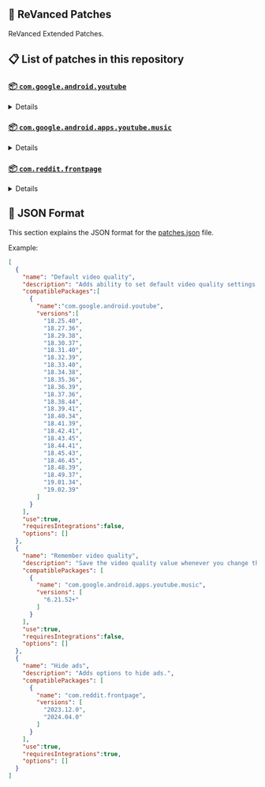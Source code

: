 ## 🧩 ReVanced Patches

ReVanced Extended Patches.

## 📋 List of patches in this repository

### [📦 `com.google.android.youtube`](https://play.google.com/store/apps/details?id=com.google.android.youtube)
<details>

| 💊 Patch | 📜 Description | 🏹 Target Version |
|:--------:|:--------------:|:-----------------:|
| `Add splash animation` | Adds old style splash animation. | 18.25.40 ~ 19.02.39 |
| `Alternative thumbnails` | Adds options to replace video thumbnails using the DeArrow API or image captures from the video. | 18.25.40 ~ 19.02.39 |
| `Ambient mode switch` | Adds an option to bypass the restrictions of ambient mode or disable it completely. | 18.25.40 ~ 19.02.39 |
| `Append time stamps information` | Adds an option to add the current video quality or playback speed in brackets next to the current time. | 18.25.40 ~ 19.02.39 |
| `Change player flyout panel toggles` | Adds an option to use text toggles instead of switch toggles within the additional settings menu. | 18.25.40 ~ 19.02.39 |
| `Change start page` | Adds an option to set which page the app opens in instead of the homepage. | 18.25.40 ~ 19.02.39 |
| `Custom branding icon YouTube` | Change the YouTube launcher icon to the icon specified in options.json. | 18.25.40 ~ 19.02.39 |
| `Custom branding name YouTube` | Rename the YouTube app to the name specified in options.json. | 18.25.40 ~ 19.02.39 |
| `Custom double tap length` | Add 'double-tap to seek' value. | 18.25.40 ~ 19.02.39 |
| `Custom package name` | Changes the package name for the non-root build of YouTube and YouTube Music to the name specified in options.json. | all |
| `Custom playback speed` | Adds options to customize available playback speeds. | 18.25.40 ~ 19.02.39 |
| `Custom player overlay opacity` | Adds an option to change the opacity of the video player background when player controls are visible. | 18.25.40 ~ 19.02.39 |
| `Custom seekbar color` | Adds an option to customize seekbar colors in video players and video thumbnails. | 18.25.40 ~ 19.02.39 |
| `Default playback speed` | Adds an option to set the default playback speed. | 18.25.40 ~ 19.02.39 |
| `Default video quality` | Adds an option to set the default video quality. | 18.25.40 ~ 19.02.39 |
| `Disable HDR video` | Adds options to disable HDR video. | 18.25.40 ~ 19.02.39 |
| `Disable QUIC protocol` | Adds an option to disable CronetEngine's QUIC protocol. | 18.25.40 ~ 19.02.39 |
| `Disable auto captions` | Adds an option to disable captions from being automatically enabled. | 18.25.40 ~ 19.02.39 |
| `Disable haptic feedback` | Adds an option to disable haptic feedback when swiping the video player. | 18.25.40 ~ 19.02.39 |
| `Disable landscape mode` | Adds an option to disable landscape mode when entering fullscreen. | 18.25.40 ~ 19.02.39 |
| `Disable pip notification` | Disable pip notification when you first launch pip mode. | 18.25.40 ~ 19.02.39 |
| `Disable shorts on startup` | Adds an option to disable the Shorts player from resuming on app startup when Shorts were last being watched. | 18.25.40 ~ 19.02.39 |
| `Disable speed overlay` | Adds an option to disable 'Play at 2x speed' when pressing and holding in the video player. | 18.25.40 ~ 19.02.39 |
| `Disable update screen` | Adds an option to disable the "Update your app" screen that appears when using an outdated client. | 18.25.40 ~ 19.02.39 |
| `Enable bottom player gestures` | Adds an option to enter fullscreen when swiping down below the video player. | 18.25.40 ~ 19.02.39 |
| `Enable compact controls overlay` | Adds an option to make the fullscreen controls compact. | 18.25.40 ~ 19.02.39 |
| `Enable debug logging` | Adds an option to enable debug logging. | 18.25.40 ~ 19.02.39 |
| `Enable external browser` | Adds an option to always open links in your browser instead of in the in-app-browser. | 18.25.40 ~ 19.02.39 |
| `Enable gradient loading screen` | Adds an option to enable gradient loading screen. | 18.25.40 ~ 19.02.39 |
| `Enable language switch` | Adds an option to enable or disable language switching toggle. | 18.25.40 ~ 19.02.39 |
| `Enable minimized playback` | Enables minimized and background playback. | 18.25.40 ~ 19.02.39 |
| `Enable new splash animation` | Adds an option to enable a new type of splash animation. | 18.25.40 ~ 19.02.39 |
| `Enable new thumbnail preview` | Adds an option to enables the new seekbar thumbnails preview. | 18.25.40 ~ 19.02.39 |
| `Enable old quality layout` | Adds an option to restore the old video quality menu with specific video resolution options. | 18.25.40 ~ 19.02.39 |
| `Enable open links directly` | Adds an option to skip over redirection URLs in external links. | 18.25.40 ~ 19.02.39 |
| `Enable seekbar tapping` | Adds an option to enable tap-to-seek on the seekbar of the video player. | 18.25.40 ~ 19.02.39 |
| `Enable song search` | Adds an option to enable song search in the voice search screen. | 18.30.37 ~ 19.02.39 |
| `Enable tablet mini player` | Adds an option to enable the tablet mini player layout. | 18.25.40 ~ 19.02.39 |
| `Enable tablet navigation bar` | Adds an option to enable the tablet navigation bar. | 18.25.40 ~ 19.02.39 |
| `Enable wide search bar` | Adds an option to replace the search icon with a wide search bar. This will hide the YouTube logo when active. | 18.25.40 ~ 19.02.39 |
| `Force fullscreen` | Adds an option to forcefully open videos in fullscreen. | 18.25.40 ~ 19.02.39 |
| `Force opus codec` | Adds an option to force the opus audio codec instead of the mp4a audio codec. | 18.25.40 ~ 19.02.39 |
| `Force video codec` | Adds an option to force the video codec. | 18.25.40 ~ 19.02.39 |
| `Hide account menu` | Adds the ability to hide account menu elements using a custom filter in the account menu and You tab. | 18.25.40 ~ 19.02.39 |
| `Hide animated button background` | Hides the background of the pause and play animated buttons in the Shorts player. | 18.25.40 ~ 19.02.39 |
| `Hide auto player popup panels` | Adds an option to hide panels (such as live chat) from opening automatically. | 18.25.40 ~ 19.02.39 |
| `Hide autoplay button` | Adds an option to hide the autoplay button in the video player. | 18.25.40 ~ 19.02.39 |
| `Hide autoplay preview` | Adds an option to hide the autoplay preview container when in fullscreen. | 18.25.40 ~ 19.02.39 |
| `Hide button container` | Adds options to hide action buttons below the video player. | 18.25.40 ~ 19.02.39 |
| `Hide captions button` | Adds an option to hide the captions button in the video player. | 18.25.40 ~ 19.02.39 |
| `Hide cast button` | Adds an option to hide the cast button. | 18.25.40 ~ 19.02.39 |
| `Hide category bar` | Adds an option to hide the category bar in feeds. | 18.25.40 ~ 19.02.39 |
| `Hide channel avatar section` | Adds an option to hide the channel avatar section of the subscription feed. | 18.25.40 ~ 19.02.39 |
| `Hide channel profile components` | Adds an option to hide channel profile components. | 18.25.40 ~ 19.02.39 |
| `Hide channel watermark` | Adds an option to hide creator's watermarks in the video player. | 18.25.40 ~ 19.02.39 |
| `Hide collapse button` | Adds an option to hide the collapse button in the video player. | 18.25.40 ~ 19.02.39 |
| `Hide comment component` | Adds options to hide components related to comments. | 18.25.40 ~ 19.02.39 |
| `Hide crowdfunding box` | Adds an option to hide the crowdfunding box between the player and video description. | 18.25.40 ~ 19.02.39 |
| `Hide description components` | Adds an option to hide description components. | 18.25.40 ~ 19.02.39 |
| `Hide double tap overlay filter` | Hides the double tap dark filter layer. | 18.25.40 ~ 19.02.39 |
| `Hide end screen cards` | Adds an option to hide suggested video cards at the end of the video in the video player. | 18.25.40 ~ 19.02.39 |
| `Hide end screen overlay` | Adds an option to hide the overlay in fullscreen when swiping up and at the end of videos. | 18.25.40 ~ 19.02.39 |
| `Hide feed flyout panel` | Adds the ability to hide feed flyout panel components using a custom filter. | 18.25.40 ~ 19.02.39 |
| `Hide filmstrip overlay` | Adds an option to hide filmstrip overlay in the video player. | 18.25.40 ~ 19.02.39 |
| `Hide floating microphone` | Adds an option to hide the floating microphone button when searching. | 18.25.40 ~ 19.02.39 |
| `Hide fullscreen panels` | Adds an option to hide panels such as live chat when in fullscreen. | 18.25.40 ~ 19.02.39 |
| `Hide general ads` | Adds options to hide general ads. | 18.25.40 ~ 19.02.39 |
| `Hide handle` | Adds options to hide the handle in the account switcher and You tab. | 18.25.40 ~ 19.02.39 |
| `Hide info cards` | Adds an option to hide info-cards in the video player. | 18.25.40 ~ 19.02.39 |
| `Hide latest videos button` | Adds options to hide latest videos button in home feed. | 18.25.40 ~ 19.02.39 |
| `Hide layout components` | Adds options to hide general layout components. | 18.25.40 ~ 19.02.39 |
| `Hide load more button` | Adds an option to hide the button under videos that loads similar videos. | 18.25.40 ~ 19.02.39 |
| `Hide mix playlists` | Adds an option to hide mix playlists in feed. | 18.25.40 ~ 19.02.39 |
| `Hide music button` | Adds an option to hide the YouTube Music button in the video player. | 18.25.40 ~ 19.02.39 |
| `Hide navigation buttons` | Adds options to hide and change navigation buttons (such as the Shorts button). | 18.25.40 ~ 19.02.39 |
| `Hide navigation label` | Adds an option to hide navigation bar labels. | 18.25.40 ~ 19.02.39 |
| `Hide player button background` | Hides the dark background surrounding the video player controls. | 18.25.40 ~ 19.02.39 |
| `Hide player flyout panel` | Adds options to hide player flyout panel components. | 18.25.40 ~ 19.02.39 |
| `Hide previous next button` | Adds an option to hide the previous and next buttons in the video player. | 18.25.40 ~ 19.02.39 |
| `Hide search term thumbnail` | Adds an option to hide thumbnails in the search term history. | 18.25.40 ~ 19.02.39 |
| `Hide seek message` | Adds an option to hide the 'Slide left or right to seek' or 'Release to cancel' message container in the video player. | 18.25.40 ~ 19.02.39 |
| `Hide seekbar` | Adds an option to hide the seekbar in video player and video thumbnails. | 18.25.40 ~ 19.02.39 |
| `Hide shorts components` | Adds options to hide components related to YouTube Shorts. | 18.25.40 ~ 19.02.39 |
| `Hide snack bar` | Adds an option to hide the snack bar action popup. | 18.25.40 ~ 19.02.39 |
| `Hide suggested actions` | Adds an option to hide the suggested actions bar inside the player. | 18.25.40 ~ 19.02.39 |
| `Hide suggested video overlay` | Adds an option to hide the suggested video overlay at the end of videos. | 18.25.40 ~ 19.02.39 |
| `Hide suggestions shelf` | Adds an option to hide the suggestions shelf in feed. | 18.25.40 ~ 19.02.39 |
| `Hide time stamp` | Adds an option to hide the timestamp in the bottom left of the video player. | 18.25.40 ~ 19.02.39 |
| `Hide toolbar button` | Adds an option to hide the button in the toolbar. | 18.25.40 ~ 19.02.39 |
| `Hide tooltip content` | Hides the tooltip box that appears on first install. | 18.25.40 ~ 19.02.39 |
| `Hide trending searches` | Adds an option to hide trending searches in the search bar. | 18.25.40 ~ 19.02.39 |
| `Hide video ads` | Adds an option to hide ads in the video player. | 18.25.40 ~ 19.02.39 |
| `Hide voice search button` | Hide voice search button in search bar. | 18.25.40 ~ 19.02.39 |
| `Keep landscape mode` | Adds an option to keep landscape mode when turning the screen off and on in fullscreen. | 18.42.41 ~ 19.02.39 |
| `Layout switch` | Adds an option to trick dpi to use tablet or phone layout. | 18.25.40 ~ 19.02.39 |
| `MaterialYou` | Enables MaterialYou theme for Android 12+ | 18.25.40 ~ 19.02.39 |
| `MicroG support` | Allows ReVanced Extended to run without root and under a different package name with MicroG. | 18.25.40 ~ 19.02.39 |
| `Overlay buttons` | Adds an option to display overlay buttons in the video player. | 18.25.40 ~ 19.02.39 |
| `Premium heading` | Show or hide the premium heading. | 18.25.40 ~ 19.02.39 |
| `Quick actions components` | Adds options to hide and customize components below the seekbar in fullscreen. | 18.25.40 ~ 19.02.39 |
| `Remove viewer discretion dialog` | Adds an option to remove the dialog that appears when opening a video that has been age-restricted by accepting it automatically. This does not bypass the age restriction. | 18.25.40 ~ 19.02.39 |
| `Return YouTube Dislike` | Shows the dislike count of videos using the Return YouTube Dislike API. | 18.25.40 ~ 19.02.39 |
| `Sanitize sharing links` | Adds an option to remove tracking query parameters from URLs when sharing links. | 18.25.40 ~ 19.02.39 |
| `Settings` | Applies mandatory patches to implement ReVanced Extended settings into the application. | 18.25.40 ~ 19.02.39 |
| `Shorts outline button` | Apply the outline icon to the action button of the Shorts player. | 18.25.40 ~ 19.02.39 |
| `SponsorBlock` | Integrates SponsorBlock which allows skipping video segments such as sponsored content. | 18.25.40 ~ 19.02.39 |
| `Spoof app version` | Adds options to spoof the YouTube client version. This can be used to restore old UI elements and features. | 18.25.40 ~ 19.02.39 |
| `Spoof device dimensions` | Adds an option to spoof the device dimensions which unlocks higher video qualities if they aren't available on the device. | 18.25.40 ~ 19.02.39 |
| `Spoof player parameters` | Adds options to spoof player parameters to prevent playback issues. | 18.25.40 ~ 19.02.39 |
| `Swipe controls` | Adds options to enable and configure volume and brightness swipe controls. | 18.25.40 ~ 19.02.39 |
| `Theme` | Change the app's theme to the values specified in options.json. | 18.25.40 ~ 19.02.39 |
| `Translations` | Add Crowdin translations for YouTube. | 18.25.40 ~ 19.02.39 |
</details>

### [📦 `com.google.android.apps.youtube.music`](https://play.google.com/store/apps/details?id=com.google.android.apps.youtube.music)
<details>

| 💊 Patch | 📜 Description | 🏹 Target Version |
|:--------:|:--------------:|:-----------------:|
| `Amoled` | Applies a pure black theme to some components. | 6.21.52 ~ 6.33.52 |
| `Background play` | Enables playing music in the background. | 6.21.52 ~ 6.33.52 |
| `Bitrate default value` | Sets the audio quality to "Always High" when you first install the app. | 6.21.52 ~ 6.33.52 |
| `Certificate spoof` | Enables YouTube Music to work with Android Auto by spoofing the YouTube Music certificate. | 6.21.52 ~ 6.33.52 |
| `Change start page` | Adds an option to set which page the app opens in instead of the homepage. | 6.21.52 ~ 6.33.52 |
| `Custom branding icon YouTube Music` | Changes the YouTube Music app icon to the icon specified in options.json. | 6.21.52 ~ 6.33.52 |
| `Custom branding name YouTube Music` | Renames the YouTube Music app to the name specified in options.json. | 6.21.52 ~ 6.33.52 |
| `Custom package name` | Changes the package name for the non-root build of YouTube and YouTube Music to the name specified in options.json. | all |
| `Custom playback speed` | Adds an option to customize available playback speeds. | 6.21.52 ~ 6.33.52 |
| `Disable auto captions` | Adds an option to disable captions from being automatically enabled. | 6.21.52 ~ 6.33.52 |
| `Disable overlay filter` | Removes the dark overlay when comment, share, save to playlist, and flyout panels are open. | 6.21.52 ~ 6.33.52 |
| `Enable black navigation bar` | Adds an option to set the navigation bar color to black. | 6.21.52 ~ 6.33.52 |
| `Enable color match player` | Adds an option to match the color of the miniplayer to the fullscreen player. Deprecated on YT Music 6.34.51+. | 6.21.52 ~ 6.33.52 |
| `Enable compact dialog` | Adds an option to enable the compact flyout menu on phones. | 6.21.52 ~ 6.33.52 |
| `Enable custom filter` | Adds a custom filter which can be used to hide layout components. | 6.21.52 ~ 6.33.52 |
| `Enable debug logging` | Adds an option to enable debug logging. | 6.21.52 ~ 6.33.52 |
| `Enable force minimized player` | Adds an option to keep the miniplayer minimized even when another track is played. | 6.21.52 ~ 6.33.52 |
| `Enable landscape mode` | Adds an option to enable landscape mode when rotating the screen on phones. | 6.21.52 ~ 6.33.52 |
| `Enable minimized playback` | Enables playback in miniplayer for Kids music. | 6.21.52 ~ 6.33.52 |
| `Enable old player background` | Adds an option to return the player background to the old style. Deprecated on YT Music 6.34.51+. | 6.21.52 ~ 6.33.52 |
| `Enable old player layout` | Adds an option to return the player layout to the old style. Deprecated on YT Music 6.31.55+. | 6.21.52 ~ 6.33.52 |
| `Enable old style library shelf` | Adds an option to return the library tab to the old style. | 6.21.52 ~ 6.33.52 |
| `Enable old style miniplayer` | Adds an option to return the miniplayer to the old style. | 6.21.52 ~ 6.33.52 |
| `Enable opus codec` | Adds an option use the opus audio codec instead of the mp4a audio codec. | 6.21.52 ~ 6.33.52 |
| `Enable playback speed` | Adds an option to add a playback speed button to the flyout panel. | 6.21.52 ~ 6.33.52 |
| `Enable zen mode` | Adds an option to change the player background to light grey to reduce eye strain. Deprecated on YT Music 6.34.51+. | 6.21.52 ~ 6.33.52 |
| `Exclusive audio playback` | Unlocks the option to play music without video. | 6.21.52 ~ 6.33.52 |
| `Hide account menu` | Adds the ability to hide account menu elements using a custom filter. | 6.21.52 ~ 6.33.52 |
| `Hide action bar component` | Adds options to hide action bar components and replace the offline download button with an external download button. | 6.21.52 ~ 6.33.52 |
| `Hide button shelf` | Adds an option to hide the button shelf from the homepage and explore tab. | 6.21.52 ~ 6.33.52 |
| `Hide carousel shelf` | Adds an option to hide the carousel shelf from the homepage and explore tab. | 6.21.52 ~ 6.33.52 |
| `Hide cast button` | Adds an option to hide the cast button. | 6.21.52 ~ 6.33.52 |
| `Hide category bar` | Adds an option to hide the category bar. | 6.21.52 ~ 6.33.52 |
| `Hide channel guidelines` | Adds an option to hide the channel guidelines at the top of the comments section. | 6.21.52 ~ 6.33.52 |
| `Hide double tap overlay filter` | Removes the dark overlay when double-tapping to seek. | 6.21.52 ~ 6.33.52 |
| `Hide emoji picker and time stamp` | Adds an option to hide the emoji picker and time stamp when typing comments. | 6.21.52 ~ 6.33.52 |
| `Hide flyout panel` | Adds options to hide flyout panel components. | 6.21.52 ~ 6.33.52 |
| `Hide fullscreen share button` | Adds an option to hide the share button in the fullscreen player. | 6.21.52 ~ 6.33.52 |
| `Hide general ads` | Adds options to hide general ads. | 6.21.52 ~ 6.33.52 |
| `Hide get premium` | Hides the "Get Music Premium" label from the account menu and settings. | 6.21.52 ~ 6.33.52 |
| `Hide handle` | Adds an option to hide the handle in the account menu. | 6.21.52 ~ 6.33.52 |
| `Hide history button` | Adds an option to hide the history button in the toolbar. | 6.21.52 ~ 6.33.52 |
| `Hide navigation bar component` | Adds options to hide navigation bar components. | 6.21.52 ~ 6.33.52 |
| `Hide new playlist button` | Adds an option to hide the "New playlist" button in the library. | 6.21.52 ~ 6.33.52 |
| `Hide player overlay filter` | Removes the dark overlay when single-tapping player. | 6.21.52 ~ 6.33.52 |
| `Hide playlist card` | Adds an option to hide the playlist card from the homepage. | 6.21.52 ~ 6.33.52 |
| `Hide taste builder` | Hides the "Tell us which artists you like" card from the homepage. | 6.21.52 ~ 6.33.52 |
| `Hide terms container` | Adds an option to hide the terms of service container in the account menu. | 6.21.52 ~ 6.33.52 |
| `Hide tooltip content` | Hides the tooltip box that appears when opening the app for the first time. | 6.21.52 ~ 6.33.52 |
| `Hide voice search button` | Hides the voice search button in the search bar. | 6.21.52 ~ 6.33.52 |
| `MicroG support` | Allows YouTube Music to run without root and under a different package name with MicroG. | 6.21.52 ~ 6.33.52 |
| `Remember playback speed` | Adds an option to remember the last playback speed selected. | 6.21.52 ~ 6.33.52 |
| `Remember repeat state` | Adds an option to remember the state of the repeat toggle. | 6.21.52 ~ 6.33.52 |
| `Remember shuffle state` | Adds an option to remember the state of the shuffle toggle. | 6.21.52 ~ 6.33.52 |
| `Remember video quality` | Adds an option to remember the last video quality selected. | 6.21.52 ~ 6.33.52 |
| `Remove viewer discretion dialog` | Adds an option to remove the dialog that appears when opening a video that has been age-restricted by accepting it automatically. This does not bypass the age restriction. | 6.21.52 ~ 6.33.52 |
| `Replace cast button` | Adds an option to replace the cast button in the player with the "Open music" button. | 6.21.52 ~ 6.33.52 |
| `Replace dismiss queue` | Adds an option to replace "Dismiss queue" with "Watch on YouTube" in the flyout menu. | 6.21.52 ~ 6.33.52 |
| `Return YouTube Dislike` | Adds an option to show the dislike count of songs using the Return YouTube Dislike API. | 6.21.52 ~ 6.33.52 |
| `Sanitize sharing links` | Adds an option to remove tracking query parameters from URLs when sharing links. | 6.21.52 ~ 6.33.52 |
| `Settings` | Adds ReVanced Extended settings to YouTube Music. | 6.21.52 ~ 6.33.52 |
| `SponsorBlock` | Adds options to enable and configure SponsorBlock, which can skip undesired video segments such as non-music sections. | 6.21.52 ~ 6.33.52 |
| `Spoof app version` | Adds options to spoof the YouTube Music client version. This can remove the radio mode restriction in Canadian regions or disable real-time lyrics. | 6.21.52 ~ 6.33.52 |
| `Translations` | Adds Crowdin translations for YouTube Music. | 6.21.52 ~ 6.33.52 |
</details>

### [📦 `com.reddit.frontpage`](https://play.google.com/store/apps/details?id=com.reddit.frontpage)
<details>

| 💊 Patch | 📜 Description | 🏹 Target Version |
|:--------:|:--------------:|:-----------------:|
| `Change package name` | Changes the package name for Reddit to the name specified in options.json. | 2023.12.0 ~ 2024.04.0 |
| `Custom branding name Reddit` | Renames the Reddit app to the name specified in options.json. | 2023.12.0 ~ 2024.04.0 |
| `Disable screenshot popup` | Adds an option to disable the popup that shows up when taking a screenshot. | 2023.12.0 ~ 2024.04.0 |
| `Hide ads` | Adds options to hide ads. | 2023.12.0 ~ 2024.04.0 |
| `Hide navigation buttons` | Adds options to hide buttons in the navigation bar. | 2023.12.0 ~ 2024.04.0 |
| `Hide recently visited shelf` | Adds an option to hide the recently visited shelf in the sidebar. | 2023.12.0 ~ 2024.04.0 |
| `Hide toolbar button` | Adds an option to hide the r/place or Reddit recap button in the toolbar. | 2023.12.0 ~ 2024.04.0 |
| `Open links directly` | Adds an option to skip over redirection URLs in external links. | 2023.12.0 ~ 2024.04.0 |
| `Open links externally` | Adds an option to always open links in your browser instead of in the in-app-browser. | 2023.12.0 ~ 2024.04.0 |
| `Premium icon` | Unlocks premium app icons. | 2023.12.0 ~ 2024.04.0 |
| `Remove subreddit dialog` | Adds options to remove the NSFW community warning and notifications suggestion dialogs by dismissing them automatically. | 2023.12.0 ~ 2024.04.0 |
| `Sanitize sharing links` | Adds an option to remove tracking query parameters from URLs when sharing links. | 2023.12.0 ~ 2024.04.0 |
| `Settings` | Adds ReVanced Extended settings to Reddit. | 2023.12.0 ~ 2024.04.0 |
</details>



## 📝 JSON Format

This section explains the JSON format for the [patches.json](patches.json) file.

Example:

```json
[
  {
    "name": "Default video quality",
    "description": "Adds ability to set default video quality settings.",
    "compatiblePackages":[
      {
        "name":"com.google.android.youtube",
        "versions":[
          "18.25.40",
          "18.27.36",
          "18.29.38",
          "18.30.37",
          "18.31.40",
          "18.32.39",
          "18.33.40",
          "18.34.38",
          "18.35.36",
          "18.36.39",
          "18.37.36",
          "18.38.44",
          "18.39.41",
          "18.40.34",
          "18.41.39",
          "18.42.41",
          "18.43.45",
          "18.44.41",
          "18.45.43",
          "18.46.45",
          "18.48.39",
          "18.49.37",
          "19.01.34",
          "19.02.39"
        ]
      }
    ],
    "use":true,
    "requiresIntegrations":false,
    "options": []
  },
  {
    "name": "Remember video quality",
    "description": "Save the video quality value whenever you change the video quality.",
    "compatiblePackages": [
      {
        "name": "com.google.android.apps.youtube.music",
        "versions": [
          "6.21.52+"
        ]
      }
    ],
    "use":true,
    "requiresIntegrations":false,
    "options": []
  },
  {
    "name": "Hide ads",
    "description": "Adds options to hide ads.",
    "compatiblePackages": [
      {
        "name": "com.reddit.frontpage",
        "versions": [
          "2023.12.0",
          "2024.04.0"
        ]
      }
    ],
    "use":true,
    "requiresIntegrations":true,
    "options": []
  }
]
```